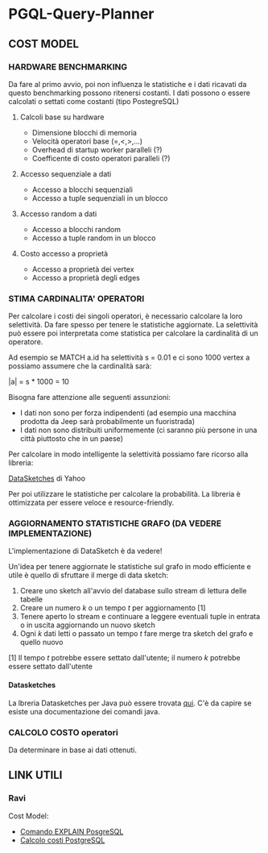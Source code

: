 # PGQL-Query-Planner

## COST MODEL

### HARDWARE BENCHMARKING

Da fare al primo avvio, poi non influenza le statistiche e i dati ricavati da questo benchmarking possono ritenersi costanti. I dati possono o essere calcolati o settati come costanti (tipo PostegreSQL)

1. Calcoli base su hardware
   - Dimensione blocchi di memoria
   - Velocità operatori base (=,<,>,...)
   - Overhead di startup worker paralleli (?)
   - Coefficente di costo operatori paralleli (?)

2. Accesso sequenziale a dati
   - Accesso a blocchi sequenziali
   - Accesso a tuple sequenziali in un blocco

3. Accesso random a dati
   - Accesso a blocchi random
   - Accesso a tuple random in un blocco

4. Costo accesso a proprietà
   - Accesso a proprietà dei vertex
   - Accesso a proprietà degli edges

### STIMA CARDINALITA' OPERATORI

Per calcolare i costi dei singoli operatori, è necessario calcolare la loro selettività. Da fare spesso per tenere le statistiche aggiornate. La selettività può essere poi interpretata come statistica per calcolare la cardinalità di un operatore.

Ad esempio se MATCH a.id ha selettività s = 0.01 e ci sono 1000 vertex a possiamo assumere che la cardinalità sarà:

|a| = s * 1000 = 10

Bisogna fare attenzione alle seguenti assunzioni:

  - I dati non sono per forza indipendenti (ad esempio una macchina prodotta da Jeep sarà probabilmente un fuoristrada)
  - I dati non sono distribuiti uniformemente (ci saranno più persone in una città piuttosto che in un paese)

Per calcolare in modo intelligente la selettività possiamo fare ricorso alla libreria:

[DataSketches](https://datasketches.github.io/docs/TheChallenge.html) di Yahoo

Per poi utilizzare le statistiche per calcolare la probabilità. La libreria è ottimizzata per essere veloce e resource-friendly.

### AGGIORNAMENTO STATISTICHE GRAFO (DA VEDERE IMPLEMENTAZIONE)

L'implementazione di DataSketch è da vedere!

Un'idea per tenere aggiornate le statistiche sul grafo in modo efficiente e utile è quello di sfruttare il merge di data sketch:
  1. Creare uno sketch all'avvio del database sullo stream di lettura delle tabelle
  2. Creare un numero *k* o un tempo *t* per aggiornamento [1]
  3. Tenere aperto lo stream e continuare a leggere eventuali tuple in entrata o in uscita aggiornando un nuovo sketch
  4. Ogni *k* dati letti o passato un tempo *t* fare merge tra sketch del grafo e quello nuovo

[1] Il tempo *t* potrebbe essere settato dall'utente; il numero *k* potrebbe essere settato dall'utente

#### Datasketches

La lbreria Datasketches per Java può essere trovata [qui](https://github.com/apache/incubator-datasketches-java). C'è da capire se esiste una documentazione dei comandi java.

### CALCOLO COSTO operatori

Da determinare in base ai dati ottenuti.

## LINK UTILI

### Ravi

Cost Model:
* [Comando EXPLAIN PosgreSQL](https://thoughtbot.com/blog/reading-an-explain-analyze-query-plan)
* [Calcolo costi PostgreSQL](http://shiroyasha.io/the-postgresql-query-cost-model.html)



